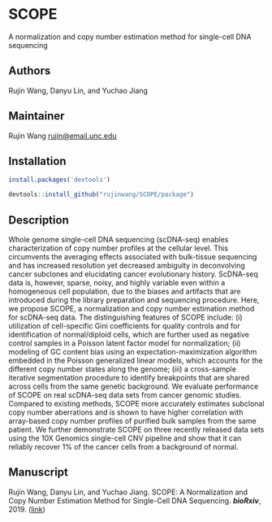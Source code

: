 # SCOPE
A normalization and copy number estimation method for single-cell DNA sequencing


## Authors
Rujin Wang, Danyu Lin, and Yuchao Jiang


## Maintainer
Rujin Wang <rujin@email.unc.edu>


## Installation
```r
install.packages('devtools')

devtools::install_github("rujinwang/SCOPE/package")
```

## Description
Whole genome single-cell DNA sequencing (scDNA-seq) enables characterization of copy number profiles at the cellular level. This circumvents the averaging effects associated with bulk-tissue sequencing and has increased resolution yet decreased ambiguity in deconvolving cancer subclones and elucidating cancer evolutionary history. ScDNA-seq data is, however, sparse, noisy, and highly variable even within a homogeneous cell population, due to the biases and artifacts that are introduced during the library preparation and sequencing procedure. Here, we propose SCOPE, a normalization and copy number estimation method for scDNA-seq data. The distinguishing features of SCOPE include: (i) utilization of cell-specific Gini coefficients for quality controls and for identification of normal/diploid cells, which are further used as negative control samples in a Poisson latent factor model for normalization; (ii) modeling of GC content bias using an expectation-maximization algorithm embedded in the Poisson generalized linear models, which accounts for the different copy number states along the genome; (iii) a cross-sample iterative segmentation procedure to identify breakpoints that are shared across cells from the same genetic background. We evaluate performance of SCOPE on real scDNA-seq data sets from cancer genomic studies. Compared to existing methods, SCOPE more accurately estimates subclonal copy number aberrations and is shown to have higher correlation with array-based copy number profiles of purified bulk samples from the same patient. We further demonstrate SCOPE on three recently released data sets using the 10X Genomics single-cell CNV pipeline and show that it can reliably recover 1% of the cancer cells from a background of normal.


## Manuscript
Rujin Wang, Danyu Lin, and Yuchao Jiang. SCOPE: A Normalization and Copy Number Estimation Method for Single-Cell DNA Sequencing. ***bioRxiv***, 2019. ([link](https://www.biorxiv.org/content/10.1101/594267v1))
